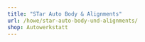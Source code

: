 ```yaml
---
title: "STar Auto Body & Alignments"
url: /howe/star-auto-body-und-alignments/
shop: Autowerkstatt
---
```

